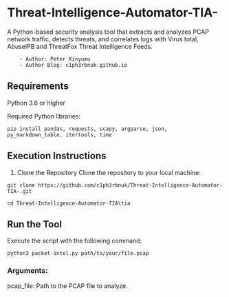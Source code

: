 # Threat-Intelligence-Automator-TIA-
A Python-based security analysis tool that extracts and analyzes PCAP network traffic, detects threats, and correlates logs with Virus total, AbuseIPB and ThreatFox Threat Intelligence Feeds.   

		- Author: Peter Kinyumu
		- Author Blog: c1ph3rbnuk.github.io

## Requirements
Python 3.6 or higher

Required Python libraries:   

`pip install pandas, requests, scapy, argparse, json, py_markdown_table, itertools, time`

## Execution Instructions
1. Clone the Repository
Clone the repository to your local machine:   

`git clone https://github.com/c1ph3rbnuk/Threat-Intelligence-Automator-TIA-.git`   

`cd Threat-Intelligence-Automator-TIA\tia`

## Run the Tool
Execute the script with the following command:

`python3 packet-intel.py path/to/your/file.pcap`

### Arguments:
pcap_file: Path to the PCAP file to analyze.